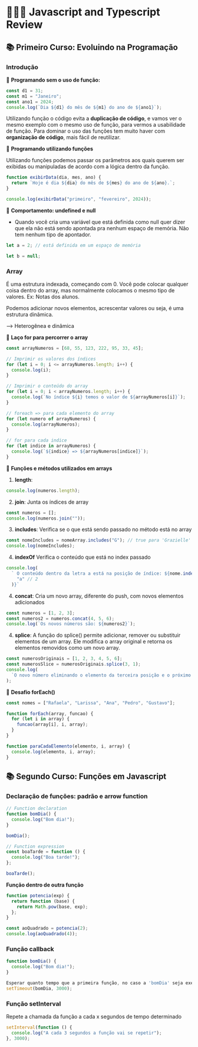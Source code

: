 # 👩🏻‍💻 Javascript and Typescript Review

## 📚 Primeiro Curso: Evoluindo na Programação

### Introdução

📓 **Programando sem o uso de função:**

```js
const d1 = 31;
const m1 = "Janeiro";
const ano1 = 2024;
console.log(`Dia ${d1} do mês de ${m1} do ano de ${ano1}`);
```

Utilizando função o código evita a **duplicação de código**, e vamos ver o mesmo exemplo com o mesmo uso de função, para vermos a usabilidade de função. Para dominar o uso das funções tem muito haver com **organização de código**, mais fácil de reutilizar.

📓 **Programando utilizando funções**

Utilizando funções podemos passar os parâmetros aos quais querem ser exibidas ou manipuladas de acordo com a lógica dentro da função.

```js
function exibirData(dia, mes, ano) {
  return `Hoje é dia ${dia} do mês de ${mes} do ano de ${ano}.`;
}

console.log(exibirData("primeiro", "fevereiro", 2024));
```

📓 **Comportamento: undefined e null**

- Quando você cria uma variável que está definida como null quer dizer que ela não está sendo apontada pra nenhum espaço de memória. Não tem nenhum tipo de apontador.

```js
let a = 2; // está definida em um espaço de memória
```

```js
let b = null;
```

### Array

É uma estrutura indexada, começando com 0. Você pode colocar qualquer coisa dentro do array, mas normalmente colocamos o mesmo tipo de valores. Ex: Notas dos alunos.

Podemos adicionar novos elementos, acrescentar valores ou seja, é uma estrutura dinâmica.

--> Heterogênea e dinâmica

📓 **Laço for para percorrer o array**

```js
const arrayNumeros = [68, 55, 123, 222, 95, 33, 45];

// Imprimir os valores dos índices
for (let i = 0; i <= arrayNumeros.length; i++) {
  console.log(i);
}

// Imprimir o conteúdo do array
for (let i = 0; i < arrayNumeros.length; i++) {
  console.log(`No índice ${i} temos o valor de ${arrayNumeros[i]}`);
}

// foreach => para cada elemento do array
for (let numero of arrayNumeros) {
  console.log(arrayNumeros);
}

// for para cada indice
for (let indice in arrayNumeros) {
  console.log(`${indice} => ${arrayNumeros[indice]}`);
}
```

📓 **Funções e métodos utilizados em arrays**

1. **length**:

```js
console.log(numeros.length);
```

2. **join**: Junta os índices de array

```js
const numeros = [];
console.log(numeros.join(""));
```

3. **includes**: Verifica se o que está sendo passado no método está no array

```js
const nomeIncludes = nomeArray.includes("G"); // true para 'Grazielle'
console.log(nomeIncludes);
```

4. **indexOf** Verifica o conteúdo que está no index passado

```js
console.log(
  ` O conteúdo dentro da letra a está na posição de índice: ${nome.indexOf(
    "a" // 2
  )}`
```

4. **concat**: Cria um novo array, diferente do push, com novos elementos adicionados

```js
const numeros = [1, 2, 3];
const numeros2 = numeros.concat(4, 5, 6);
console.log(`Os novos números são: ${numeros2}`);
```

4. **splice**: A função do splice() permite adicionar, remover ou substituir elementos de um array. Ele modifica o array original e retorna os elementos removidos como um novo array.

```js
const numerosOriginais = [1, 2, 3, 4, 5, 6];
const numerosSlice = numerosOriginais.splice(3, 1);
console.log(
  `O novo número eliminando o elemento da terceira posição e o próximo é: ${numerosSlice}`
);
```

📓 **Desafio forEach()**

```js
const nomes = ["Rafaela", "Larissa", "Ana", "Pedro", "Gustavo"];

function forEach(array, funcao) {
  for (let i in array) {
    funcao(array[i], i, array);
  }
}

function paraCadaElemento(elemento, i, array) {
  console.log(elemento, i, array);
}
```

## 📚 Segundo Curso: Funções em Javascript

### Declaração de funções: padrão e arrow function

```js
// Function declaration
function bomDia() {
  console.log("Bom dia!");
}

bomDia();

// Function expression
const boaTarde = function () {
  console.log("Boa tarde!");
};

boaTarde();
```

**Função dentro de outra função**

```js
function potencia(exp) {
  return function (base) {
    return Math.pow(base, exp);
  };
}

const aoQuadrado = potencia(2);
console.log(aoQuadrado(4));
```

### Função callback

```js
function bomDia() {
  console.log("Bom dia!");
}

Esperar quanto tempo que a primeira função, no caso a 'bomDia' seja executada:
setTimeout(bomDia, 3000);
```

### Função setInterval

Repete a chamada da função a cada x segundos de tempo determinado

```js
setInterval(function () {
  console.log("A cada 3 segundos a função vai se repetir");
}, 3000);
```
